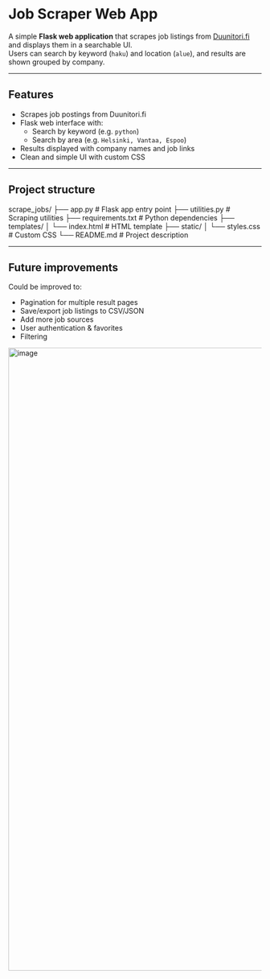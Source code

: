 # Job Scraper Web App

A simple **Flask web application** that scrapes job listings from [Duunitori.fi](https://duunitori.fi/) and displays them in a searchable UI.  
Users can search by keyword (`haku`) and location (`alue`), and results are shown grouped by company.

---

## Features
- Scrapes job postings from Duunitori.fi  
- Flask web interface with:
  - Search by keyword (e.g. `python`)  
  - Search by area (e.g. `Helsinki, Vantaa, Espoo`)  
- Results displayed with company names and job links  
- Clean and simple UI with custom CSS  

---

## Project structure
scrape_jobs/
├── app.py # Flask app entry point
├── utilities.py # Scraping utilities
├── requirements.txt # Python dependencies
├── templates/
│ └── index.html # HTML template
├── static/
│ └── styles.css # Custom CSS
└── README.md # Project description

---

## Future improvements
Could be improved to:

- Pagination for multiple result pages
- Save/export job listings to CSV/JSON
- Add more job sources
- User authentication & favorites
- Filtering


<img width="1060" height="1239" alt="image" src="https://github.com/user-attachments/assets/978af19e-4b7b-42e5-85c6-6d75fc2ec2e4" />
